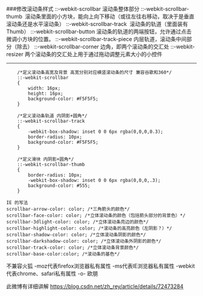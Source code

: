 ###修改滚动条样式
::-webkit-scrollbar 滚动条整体部分
::-webkit-scrollbar-thumb  滚动条里面的小方块，能向上向下移动（或往左往右移动，取决于是垂直滚动条还是水平滚动条）
::-webkit-scrollbar-track  滚动条的轨道（里面装有Thumb）
::-webkit-scrollbar-button 滚动条的轨道的两端按钮，允许通过点击微调小方块的位置。
::-webkit-scrollbar-track-piece 内层轨道，滚动条中间部分（除去）
::-webkit-scrollbar-corner 边角，即两个滚动条的交汇处
::-webkit-resizer 两个滚动条的交汇处上用于通过拖动调整元素大小的小控件

--------------------- 
        /*定义滚动条高宽及背景 高宽分别对应横竖滚动条的尺寸 兼容谷歌和360*/ 
        ::-webkit-scrollbar 
        { 
            width: 16px; 
            height: 16px; 
            background-color: #F5F5F5; 
        } 
           
        /*定义滚动条轨道 内阴影+圆角*/ 
        ::-webkit-scrollbar-track 
        { 
            -webkit-box-shadow: inset 0 0 6px rgba(0,0,0,0.3); 
            border-radius: 10px; 
            background-color: #F5F5F5; 
        } 
           
        /*定义滑块 内阴影+圆角*/ 
        ::-webkit-scrollbar-thumb 
        { 
            border-radius: 10px; 
            -webkit-box-shadow: inset 0 0 6px rgba(0,0,0,.3); 
            background-color: #555; 
        } 

    IE 的写法
    scrollbar-arrow-color: color; /*三角箭头的颜色*/
    scrollbar-face-color: color; /*立体滚动条的颜色（包括箭头部分的背景色）*/
    scrollbar-3dlight-color: color; /*立体滚动条亮边的颜色*/
    scrollbar-highlight-color: color; /*滚动条的高亮颜色（左阴影？）*/
    scrollbar-shadow-color: color; /*立体滚动条阴影的颜色*/
    scrollbar-darkshadow-color: color; /*立体滚动条外阴影的颜色*/
    scrollbar-track-color: color; /*立体滚动条背景颜色*/
    scrollbar-base-color:color; /*滚动条的基色*/

不兼容火狐 
-moz代表firefox浏览器私有属性
-ms代表IE浏览器私有属性
-webkit代表chrome、safari私有属性
-o- 欧朋

此微博有详细讲解 https://blog.csdn.net/zh_rey/article/details/72473284